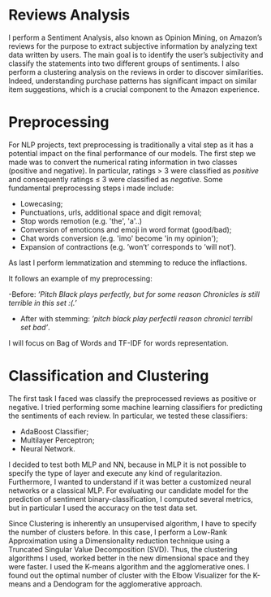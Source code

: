 # Reviews Analysis
I perform a Sentiment Analysis, also known as Opinion Mining, on Amazon’s reviews for the purpose to extract subjective information by analyzing text data written by users. The main goal is to identify the user’s subjectivity and classify the statements into two different groups of sentiments. I also perform a clustering analysis on the
reviews in order to discover similarities. Indeed, understanding purchase patterns has significant impact on similar item suggestions, which is a crucial component to the Amazon experience.

# Preprocessing
For NLP projects, text preprocessing is traditionally a vital step as it has a potential impact on the final performance of our models. The first step we made
was to convert the numerical rating information in two classes (positive and negative). In particular, ratings > 3 were classified as *positive* and consequently ratings ≤ 3 were classified as *negative*.
Some fundamental preprocessing steps i made include:
- Lowecasing;
- Punctuations, urls, additional space and digit removal;
- Stop words remotion (e.g. 'the', 'a'..)
- Conversion of emoticons and emoji in word format (good/bad);
- Chat words conversion (e.g. 'imo' become 'in my opinion');
- Expansion of contractions (e.g. ’won’t’ corresponds to ’will not’). 

As last I perform lemmatization and stemming to reduce the inflactions.

It follows an example of my preprocessing:

-Before: *’Pitch Black plays perfectly, but for some reason Chronicles is still terrible in this set :(.’*
- After with stemming: *’pitch black play perfectli reason chronicl terribl set bad’*.

I will focus on Bag of Words and TF-IDF for words representation.
# Classification and Clustering
The first task I faced was classify the preprocessed reviews as positive or negative. I tried performing some machine learning classifiers for predicting the sentiments of each review. In particular, we tested these classifiers:
- AdaBoost Classifier;
- Multilayer Perceptron;
- Neural Network.

I decided to test both MLP and NN, because in MLP it is not possible to specify the type of layer and execute any kind of regularitazion.
Furthermore, I wanted to understand if it was better a customized neural networks or a classical MLP. For evaluating our candidate model for the prediction
of sentiment binary-classification, I computed several metrics, but in particular I used the accuracy on the test data set.

Since Clustering is inherently an unsupervised algorithm, I have to specify the number of clusters before. In this case, I perform a Low-Rank Approximation
using a Dimensionality reduction technique using a Truncated Singular Value Decomposition (SVD). Thus, the clustering algorithms I used, worked better in the new dimensional
space and they were faster.
I used the K-means algorithm and the agglomerative ones. I found out the optimal number of cluster with the Elbow Visualizer for the K-means and a Dendogram for the agglomerative approach.
